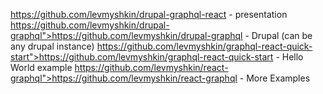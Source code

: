 
https://github.com/levmyshkin/drupal-graphql-react</a> - presentation
https://github.com/levmyshkin/drupal-graphql">https://github.com/levmyshkin/drupal-graphql - Drupal (can be any drupal instance)
https://github.com/levmyshkin/graphql-react-quick-start">https://github.com/levmyshkin/graphql-react-quick-start - Hello World example
https://github.com/levmyshkin/react-graphql">https://github.com/levmyshkin/react-graphql - More Examples
